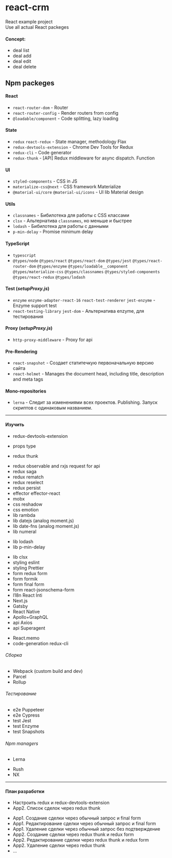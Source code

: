 # react-crm
React example project \
Use all actual React packeges

#### Concept:
- deal list
- deal add
- deal edit
- deal delete

## Npm packeges

#### React
- `react-router-dom` - Router
- `react-router-config` - Render routers from config
- `@loadable/component` - Code splitting, lazy loading

#### State
- `redux` `react-redux` - State manager, methodology Flax
- `redux-devtools-extension` - Chrome Dev Tools for Redux
- `redux-cli` - Code generator
- `redux-thunk` - [API] Redux middleware for async dispatch. Function

#### UI
- `styled-components` - CSS in JS
- `materialize-css@next` - CSS framework Materialize
- `@material-ui/core` `@material-ui/icons`  - UI lib Material design

#### Utils
- `classnames` - Бибилотека для работы с CSS классами
- `clsx` - Альтернатива `classnames`, но меньше и быстрее
- `lodash` - Бибилотека для работы с данными
- `p-min-delay` - Promise minimum delay

#### TypeScript
- `typescript`
- `@types/node` `@types/react` `@types/react-dom` `@types/jest` `@types/react-router-dom` `@types/enzyme` `@types/loadable__component` `@types/materialize-css` `@types/classnames` `@types/styled-components` `@types/react-redux` `@types/lodash`

#### Test (_setupProxy.js_)
- `enzyme` `enzyme-adapter-react-16` `react-test-renderer` `jest-enzyme` - Enzyme support test
- `react-testing-library` `jest-dom` - Альтернатива enzyme, для тестирования

#### Proxy (_setupProxy.js_)
- `http-proxy-middleware` - Proxy for api

#### Pre-Rendering
- `react-snapshot` - Создает статитечкую первоначальную версию сайта
- `react-helmet` - Manages the document head, including title, description and meta tags

#### Mono-repositories
- `lerna` - Следит за изменениями всех проектов. Publishing. Запуск скриптов с одинаковым названием.
---

#### Изучить
+ redux-devtools-extension
- props type
+ redux thunk
- redux observable and rxjs request for api
- redux saga
- redux rematch
- redux reselect
- redux persist
- effector effector-react
- mobx
- css reshadow
- css emotion
- lib rambda
- lib datejs (analog moment.js)
- lib date-fns (analog moment.js)
- lib numeral
+ lib lodash
+ lib p-min-delay
- lib clsx
- styling eslint
- styling Prettier
- form redux form
- form formik
- form final form
- form react-jsonschema-form
- l18n React Inti
- Next.js
- Gatsby
- React Native
- Apollo+GraphQL
- api Axios
- api Superagent
+ React.memo
+ code-generation redux-cli
###### Сборка
- Webpack (custom build and dev)
- Parcel
- Rollup
###### Тестирование
- e2e Puppeteer
- e2e Cypress
- test Jest
- test Enzyme
- test Snapshots
###### Npm managers
+ Lerna
- Rush
- NX
---
#### План разработки
+ Настроить redux и redux-devtools-extension
+ App2. Список сделок через redux thunk
- App1. Создание сделки через обычный запрос и final form
- App1. Редактирование сделки через обычный запрос и final form
- App1. Удаление сделки через обычный запрос без подтверждение
- App2. Создание сделки через redux thunk и redux form
- App2. Редактирование сделки через redux thunk и redux form
- App2. Удаление сделки через redux thunk
- ...
